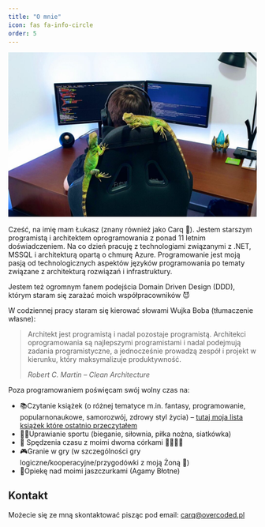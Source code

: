 ```yaml
---
title: "O mnie"
icon: fas fa-info-circle
order: 5
---
```


![](/assets/about.jpg)

Cześć, na imię mam Łukasz (znany również jako Carq 🤔). Jestem starszym programistą i architektem oprogramowania z ponad 11 letnim doświadczeniem. Na co dzień pracuję z technologiami związanymi z .NET, MSSQL i architekturą opartą o chmurę Azure. Programowanie jest moją pasją od technologicznych aspektów języków programowania po tematy związane z architekturą rozwiązań i infrastruktury.

Jestem też ogromnym fanem podejścia Domain Driven Design (DDD), którym staram się zarażać moich współpracowników 😈

W codziennej pracy staram się kierować słowami Wujka Boba (tłumaczenie własne):

> Architekt jest programistą i nadal pozostaje programistą. Architekci oprogramowania są najlepszymi programistami i nadal podejmują zadania programistyczne, a jednocześnie prowadzą zespół i projekt w kierunku, który maksymalizuje produktywność.
>
> <cite>Robert C. Martin – Clean Architecture</cite>

Poza programowaniem poświęcam swój wolny czas na:

- 📚Czytanie książek (o różnej tematyce m.in. fantasy, programowanie, popularnonaukowe, samorozwój, zdrowy styl życia) – [tutaj moja lista książek które ostatnio przeczytałem](https://carq.github.io/reading-list/)
- 🏋️‍♀️Uprawianie sportu (bieganie, siłownia, piłka nożna, siatkówka)
- 💖 Spędzenia czasu z moimi dwoma córkami 👶🏻👶🏻
- 🎮Granie w gry (w szczególności gry logiczne/kooperacyjne/przygodówki z moją Żoną 🥰)
- 🦎Opiekę nad moimi jaszczurkami (Agamy Błotne)

## Kontakt

Możecie się ze mną skontaktować pisząc pod email: <carq@overcoded.pl>
